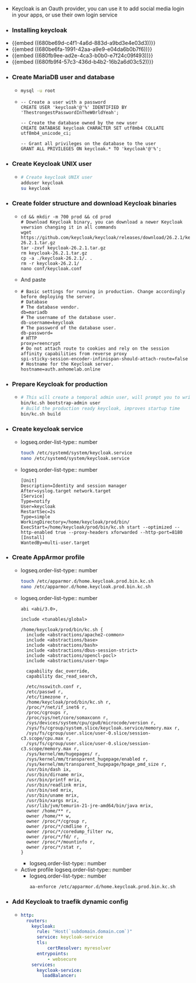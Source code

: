 - Keycloak is an Oauth provider, you can use it to add social media login in your apps, or use their own login service
- ### Installing keycloak
- {{embed ((680be69d-c4f1-4a6d-883d-a9bd3e4e03d3))}}
- {{embed ((680be6fa-1991-42aa-a9e9-e04da6b0b7f6))}}
- {{embed ((680fb9ee-ad2e-4ca3-b0b0-e7f24c09f493))}}
- {{embed ((680fb9f4-57c3-436d-b4b2-16b2a6d03c52))}}
- ### Create MariaDB user and database
	- ```sh
	  mysql -u root
	  ```
	- ```mysql
	  -- Create a user with a password
	  CREATE USER 'keycloak'@'%' IDENTIFIED BY 'ThestrongestPasswordInTheW0rldYeah';
	  
	  -- Create the database owned by the new user
	  CREATE DATABASE keycloak CHARACTER SET utf8mb4 COLLATE utf8mb4_unicode_ci;
	  
	  -- Grant all privileges on the database to the user
	  GRANT ALL PRIVILEGES ON keycloak.* TO 'keycloak'@'%';
	  
	  ```
- ### Create Keycloak UNIX user
	- ```sh
	  # Create keycloak UNIX user
	  adduser keycloak
	  su keycloak
	  ```
- ### Create folder structure and download Keycloak binaries
	- ```
	  cd && mkdir -m 700 prod && cd prod
	  # Download Keycloak binary, you can download a newer Keycloak vewrsion changing it in all commands
	  wget https://github.com/keycloak/keycloak/releases/download/26.2.1/keycloak-26.2.1.tar.gz
	  tar -zxvf keycloak-26.2.1.tar.gz
	  rm keycloak-26.2.1.tar.gz
	  cp -a ./keycloak-26.2.1/. .
	  rm -r keycloak-26.2.1/
	  nano conf/keycloak.conf
	  ```
	- And paste
	- ```.env
	  # Basic settings for running in production. Change accordingly before deploying the server.
	  # Database
	  # The database vendor.
	  db=mariadb
	  # The username of the database user.
	  db-username=keycloak
	  # The password of the database user.
	  db-password=
	  # HTTP
	  proxy=reencrypt
	  # Do not attach route to cookies and rely on the session affinity capabilities from reverse proxy
	  spi-sticky-session-encoder-infinispan-should-attach-route=false
	  # Hostname for the Keycloak server.
	  hostname=auth.anhomelab.online
	  ```
- ### Prepare Keycloak for production
	- ```sh
	  # This will create a temporal admin user, will prompt you to write the username and temp password
	  bin/kc.sh bootstrap-admin user
	  # Build the production ready keycloak, improves startup time
	  bin/kc.sh build
	  ```
- ### Create keycloak service
	- logseq.order-list-type:: number
	  ```bash
	  touch /etc/systemd/system/keycloak.service
	  nano /etc/systemd/system/keycloak.service
	  ```
	- logseq.order-list-type:: number
	  ```service
	  [Unit]
	  Description=Identity and session manager
	  After=syslog.target network.target
	  [Service]
	  Type=notify
	  User=keycloak
	  RestartSec=2s
	  Type=simple
	  WorkingDirectory=/home/keycloak/prod/bin/
	  ExecStart=/home/keycloak/prod/bin/kc.sh start --optimized --http-enabled true --proxy-headers xforwarded --http-port=8180
	  [Install]
	  WantedBy=multi-user.target
	  ```
- ### Create AppArmor profile
	- logseq.order-list-type:: number
	  ```bash
	  touch /etc/apparmor.d/home.keycloak.prod.bin.kc.sh
	  nano /etc/apparmor.d/home.keycloak.prod.bin.kc.sh
	  ```
	- logseq.order-list-type:: number
	  ```service
	  abi <abi/3.0>,
	  
	  include <tunables/global>
	  
	  /home/keycloak/prod/bin/kc.sh {
	    include <abstractions/apache2-common>
	    include <abstractions/base>
	    include <abstractions/bash>
	    include <abstractions/dbus-session-strict>
	    include <abstractions/opencl-pocl>
	    include <abstractions/user-tmp>
	  
	    capability dac_override,
	    capability dac_read_search,
	  
	    /etc/nsswitch.conf r,
	    /etc/passwd r,
	    /etc/timezone r,
	    /home/keycloak/prod/bin/kc.sh r,
	    /proc/*/net/if_inet6 r,
	    /proc/cgroups r,
	    /proc/sys/net/core/somaxconn r,
	    /sys/devices/system/cpu/cpu0/microcode/version r,
	    /sys/fs/cgroup/system.slice/keycloak.service/memory.max r,
	    /sys/fs/cgroup/user.slice/user-0.slice/session-c3.scope/cpu.max r,
	    /sys/fs/cgroup/user.slice/user-0.slice/session-c3.scope/memory.max r,
	    /sys/kernel/mm/hugepages/ r,
	    /sys/kernel/mm/transparent_hugepage/enabled r,
	    /sys/kernel/mm/transparent_hugepage/hpage_pmd_size r,
	    /usr/bin/dash ix,
	    /usr/bin/dirname mrix,
	    /usr/bin/printf mrix,
	    /usr/bin/readlink mrix,
	    /usr/bin/sed mrix,
	    /usr/bin/uname mrix,
	    /usr/bin/xargs mrix,
	    /usr/lib/jvm/temurin-21-jre-amd64/bin/java mrix,
	    owner /home/** r,
	    owner /home/** w,
	    owner /proc/*/cgroup r,
	    owner /proc/*/cmdline r,
	    owner /proc/*/coredump_filter rw,
	    owner /proc/*/fd/ r,
	    owner /proc/*/mountinfo r,
	    owner /proc/*/stat r,
	  }
	  
	  ```
		- logseq.order-list-type:: number
	- Active profile
	  logseq.order-list-type:: number
		- logseq.order-list-type:: number
		  ```bash
		  aa-enforce /etc/apparmor.d/home.keycloak.prod.bin.kc.sh
		  ```
- ### Add Keycloak to traefik dynamic config
	- ```yaml
	  http:
	    routers:
	      keycloak:
	        rule: "Host(`subdomain.domain.com`)"
	        service: keycloak-service
	        tls:
	        	certResolver: myresolver
	        entrypoints:
	        	- websecure
	      services:
	        keycloak-service:
	          loadBalancer:
	            
	  ```